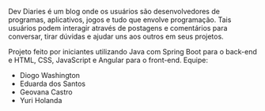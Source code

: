 Dev Diaries é um blog onde os usuários são desenvolvedores de programas, aplicativos, jogos e tudo que envolve programação. Tais usuários podem interagir através de postagens e comentários para conversar, tirar dúvidas e ajudar uns aos outros em seus projetos.

Projeto feito por iniciantes utilizando Java com Spring Boot para o back-end e HTML, CSS, JavaScript e Angular para o front-end.
Equipe:
- Diogo Washington
- Eduarda dos Santos
- Geovana Castro
- Yuri Holanda
